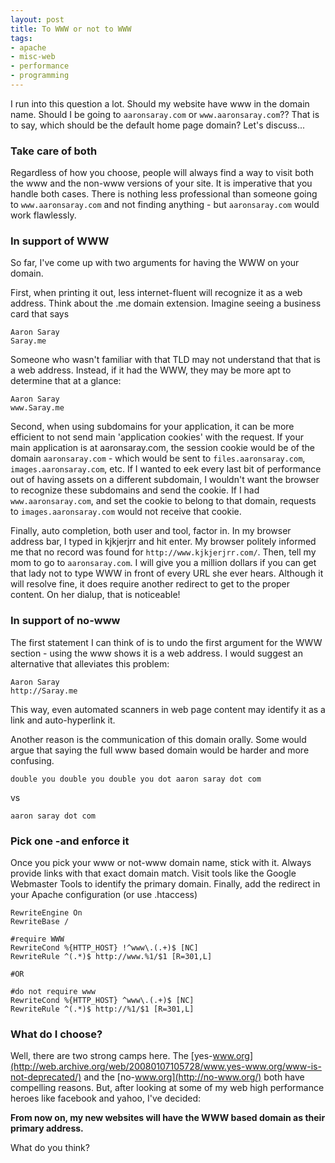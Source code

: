 ```yaml
---
layout: post
title: To WWW or not to WWW
tags:
- apache
- misc-web
- performance
- programming
---
```

I run into this question a lot.  Should my website have www in the domain name.  Should I be going to `aaronsaray.com` or `www.aaronsaray.com`??  That is to say, which should be the default home page domain?  Let's discuss...

### Take care of both

Regardless of how you choose, people will always find a way to visit both the www and the non-www versions of your site.  It is imperative that you handle both cases.  There is nothing less professional than someone going to `www.aaronsaray.com` and not finding anything - but `aaronsaray.com` would work flawlessly.

### In support of WWW

So far, I've come up with two arguments for having the WWW on your domain.  

First, when printing it out, less internet-fluent will recognize it as a web address.  Think about the .me domain extension.  Imagine seeing a business card that says 
    
    Aaron Saray
    Saray.me

Someone who wasn't familiar with that TLD may not understand that that is a web address.  Instead, if it had the WWW, they may be more apt to determine that at a glance:
    
    Aaron Saray
    www.Saray.me

Second, when using subdomains for your application, it can be more efficient to not send main 'application cookies' with the request.  If your main application is at aaronsaray.com, the session cookie would be of the domain `aaronsaray.com` - which would be sent to `files.aaronsaray.com`, `images.aaronsaray.com`, etc.  If I wanted to eek every last bit of performance out of having assets on a different subdomain, I wouldn't want the browser to recognize these subdomains and send the cookie.  If I had `www.aaronsaray.com`, and set the cookie to belong to that domain, requests to `images.aaronsaray.com` would not receive that cookie.

Finally, auto completion, both user and tool, factor in.  In my browser address bar, I typed in kjkjerjrr and hit enter.  My browser politely informed me that no record was found for `http://www.kjkjerjrr.com/`.  Then, tell my mom to go to `aaronsaray.com`.  I will give you a million dollars if you can get that lady not to type WWW in front of every URL she ever hears.  Although it will resolve fine, it does require another redirect to get to the proper content.  On her dialup, that is noticeable!

### In support of no-www

The first statement I can think of is to undo the first argument for the WWW section - using the www shows it is a web address.  I would suggest an alternative that alleviates this problem:
    
    Aaron Saray
    http://Saray.me

This way, even automated scanners in web page content may identify it as a link and auto-hyperlink it.

Another reason is the communication of this domain orally.  Some would argue that saying the full www based domain would be harder and more confusing.
    
    double you double you double you dot aaron saray dot com

vs
    
    aaron saray dot com
    
### Pick one -and enforce it

Once you pick your www or not-www domain name, stick with it.  Always provide links with that exact domain match.  Visit tools like the Google Webmaster Tools to identify the primary domain.  Finally, add the redirect in your Apache configuration (or use .htaccess)

    RewriteEngine On
    RewriteBase /
    
    #require WWW
    RewriteCond %{HTTP_HOST} !^www\.(.+)$ [NC]
    RewriteRule ^(.*)$ http://www.%1/$1 [R=301,L] 
    
    #OR
    
    #do not require www
    RewriteCond %{HTTP_HOST} ^www\.(.+)$ [NC]
    RewriteRule ^(.*)$ http://%1/$1 [R=301,L] 

### What do I choose?

Well, there are two strong camps here.  The [yes-www.org](http://web.archive.org/web/20080107105728/www.yes-www.org/www-is-not-deprecated/) and the [no-www.org](http://no-www.org/) both have compelling reasons.  But, after looking at some of my web high performance heroes like facebook and yahoo, I've decided:

**From now on, my new websites will have the WWW based domain as their primary address.**

What do you think?

